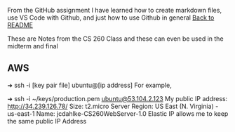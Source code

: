 From the GitHub assignment I have learned how to create markdown files, use VS Code with Github, and just how to use Github in general
[Back to README](README.md)

These are Notes from the CS 260 Class and these can even be used in the midterm and final

## AWS
➜  ssh -i [key pair file] ubuntu@[ip address]
For example,

➜  ssh -i ~/keys/production.pem ubuntu@53.104.2.123
My public IP address: http://34.239.126.78/
Size: t2.micro
Server Region: US East (N. Virginia) - us-east-1
Name: jcdahlke-CS260WebServer-1.0
Elastic IP allows me to keep the same public IP Address
